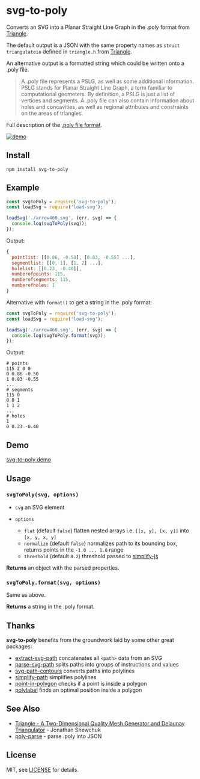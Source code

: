 svg-to-poly
===========

Converts an SVG into a Planar Straight Line Graph in the .poly format from [Triangle](https://www.cs.cmu.edu/~quake/triangle.html).

The default output is a JSON with the same property names as `struct triangulateio` defined in `triangle.h` from [Triangle](https://www.cs.cmu.edu/~quake/triangle.html).

An alternative output is a formatted string which could be written onto a .poly file.

> A .poly file represents a PSLG, as well as some additional information. PSLG stands for Planar Straight Line Graph, a term familiar to computational geometers. By definition, a PSLG is just a list of vertices and segments. A .poly file can also contain information about holes and concavities, as well as regional attributes and constraints on the areas of triangles.

Full description of the [.poly file format](https://www.cs.cmu.edu/~quake/triangle.poly.html).

[![demo](https://user-images.githubusercontent.com/880280/98481549-f029b700-21f2-11eb-81b6-94ff71e32ae0.png)](https://brunoimbrizi.github.io/svg-to-poly/demo/)

## Install
```
npm install svg-to-poly
```

## Example
```js
const svgToPoly = require('svg-to-poly');
const loadSvg = require('load-svg');

loadSvg('./arrow460.svg', (err, svg) => {
  console.log(svgToPoly(svg));
});
```
Output:
```js
{
  pointlist: [[0.86, -0.50], [0.83, -0.55] ...],
  segmentlist: [[0, 1], [1, 2] ...],
  holelist: [[0.23, -0.40]],
  numberofpoints: 115,
  numberofsegments: 115,
  numberofholes: 1
}
```

Alternative with `format()` to get a string in the .poly format:
```js
const svgToPoly = require('svg-to-poly');
const loadSvg = require('load-svg');

loadSvg('./arrow460.svg', (err, svg) => {
  console.log(svgToPoly.format(svg));
});
```
Output:
```
# points
115 2 0 0
0 0.86 -0.50
1 0.83 -0.55
...
# segments
115 0
0 0 1
1 1 2
...
# holes
1
0 0.23 -0.40
```

## Demo

[svg-to-poly demo](https://brunoimbrizi.github.io/svg-to-poly/demo/)

## Usage

### `svgToPoly(svg, options)`

- `svg` an SVG element

- `options`
  - `flat` (default `false`) flatten nested arrays i.e. `[[x, y], [x, y]]` into `[x, y, x, y]`
  - `normalize` (default `false`) normalizes path to its bounding box, returns points in the `-1.0 ... 1.0` range
  - `threshold` (default `0.2`) threshold passed to [simplify-js](https://github.com/mourner/simplify-js)

**Returns** an object with the parsed properties.

### `svgToPoly.format(svg, options)`
Same as above.

**Returns** a string in the .poly format.

## Thanks

**svg-to-poly** benefits from the groundwork laid by some other great packages:
- [extract-svg-path](https://github.com/mattdesl/extract-svg-path) concatenates all `<path>` data from an SVG
- [parse-svg-path](https://github.com/jkroso/parse-svg-path) splits paths into groups of instructions and values
- [svg-path-contours](https://github.com/mattdesl/svg-path-contours/) converts paths into polylines
- [simplify-path](https://github.com/mattdesl/simplify-path) simplifies polylines
- [point-in-polygon](https://github.com/substack/point-in-polygon) checks if a point is inside a polygon
- [polylabel](https://github.com/mapbox/polylabel) finds an optimal position inside a polygon

## See Also

- [Triangle - A Two-Dimensional Quality Mesh Generator and Delaunay Triangulator](https://www.cs.cmu.edu/~quake/triangle.html) - Jonathan Shewchuk
- [poly-parse](https://github.com/brunoimbrizi/poly-parse) - parse .poly into JSON


## License

MIT, see [LICENSE](LICENSE) for details.
